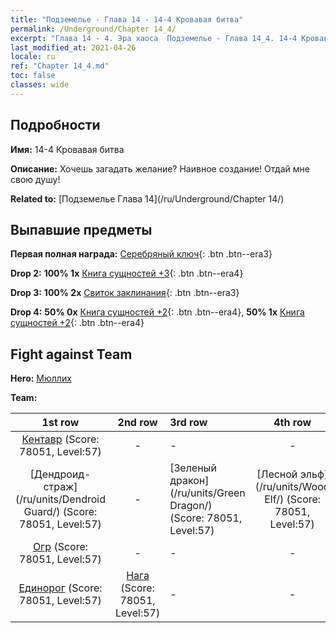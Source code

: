 ```yaml
---
title: "Подземелье - Глава 14 - 14-4 Кровавая битва"
permalink: /Underground/Chapter 14_4/
excerpt: "Глава 14 - 4. Эра хаоса  Подземелье - Глава 14_4. 14-4 Кровавая битва"
last_modified_at: 2021-04-26
locale: ru
ref: "Chapter 14_4.md"
toc: false
classes: wide
---
```


## Подробности

 **Имя:** 14-4 Кровавая битва

 **Описание:** Хочешь загадать желание? Наивное создание! Отдай мне свою душу!

 **Related to:** [Подземелье Глава 14](/ru/Underground/Chapter 14/)

## Выпавшие предметы

 **Первая полная награда:** [Серебряный ключ](/ItemsRU/con_693/){: .btn .btn--era3}

 **Drop 2:** **100% 1x** [Книга сущностей +3](/ItemsRU/mat_60/){: .btn .btn--era4}

 **Drop 3:** **100% 2x** [Свиток заклинания](/ItemsRU/con_694/){: .btn .btn--era3}

 **Drop 4:** **50% 0x** [Книга сущностей +2](/ItemsRU/mat_53/){: .btn .btn--era4}, **50% 1x** [Книга сущностей +2](/ItemsRU/mat_53/){: .btn .btn--era4}


## Fight against Team
 **Hero:** [Мюллих](/ru/heroes/Mullich/)

 **Team:**


  | 1st row | 2nd row | 3rd row | 4th row |
  |:----:|:----:|:----|:----:|
  | [Кентавр](/ru/units/Centaur/) (Score: 78051, Level:57)  | - | - | - |
  | [Дендроид-страж](/ru/units/Dendroid Guard/) (Score: 78051, Level:57)  | - | [Зеленый дракон](/ru/units/Green Dragon/) (Score: 78051, Level:57)  | [Лесной эльф](/ru/units/Wood Elf/) (Score: 78051, Level:57)  |
  | [Огр](/ru/units/Ogre/) (Score: 78051, Level:57)  | - | - | - |
  | [Единорог](/ru/units/Unicorn/) (Score: 78051, Level:57)  | [Нага](/ru/units/Naga/) (Score: 78051, Level:57)  | - | - |


